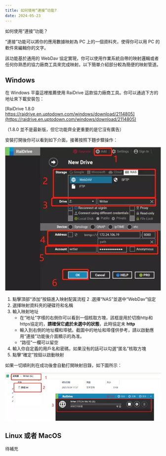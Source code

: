 ```yaml
---
title: 如何使用“連接”功能?
date: 2024-05-23
---
```


如何使用“連接”功能？

“連接”功能可以將你的應用數據映射為 PC 上的一個資料夾，使得你可以用 PC 的軟件來編輯你的文字。

該功能基於通用的 WebDav 協定實現，你可以使用作業系統自帶的映射邏輯或者任何你熟悉的協力廠商工具來完成映射。以下簡單介紹部分較為簡便的映射管道。

## Windows

在 Windows 平臺這裡推薦使用 RaiDrive 這款協力廠商工具。你可以通過下方的地址來下載安裝包：

[RaiDrive 1.8.0 https://raidrive.en.uptodown.com/windows/download/2114805](https://raidrive.en.uptodown.com/windows/download/2114805)

（1.8.0 並不是最新版，但它功能齊全更重要的是它沒有廣告）

安裝打開後你可以看到如下介面，接著按照下麵步驟操作：

![RaiDrive setup](add_drive.webp)

1. 點擊頂部“添加”按鈕進入映射配寘流程
2 .選擇“NAS”並選中“WebDav”協定
3. 選擇映射資料夾的硬碟符和名稱
4. 輸入映射地址
    - 在“地址”字樣的右側你可以看到一個核取方塊，該框是用於切換http和https協定的，**請確保它處於未選中的狀態**，此時協定未 **http**
    - 輸入到右側的地址欄和埠號。截圖中的地址和埠僅供參考，請以啟動應用“連接”功能後介面顯示的為准。
    - “路徑”一欄可以留空
5. 輸入你自定義的用戶名和密碼，如果沒有的話可以勾選“匿名”核取方塊
6. 點擊“確定”按鈕以啟動映射

如果一切順利則在成功後會自動打開映射目錄，如下圖所示：

![Done](done.webp)

## Linux 或者 MacOS

待補充